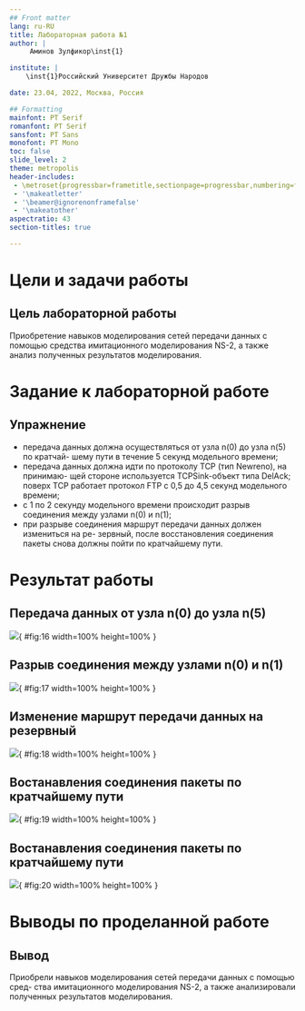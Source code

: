 ```yaml
---
## Front matter
lang: ru-RU
title: Лабораторная работа №1
author: |
	 Аминов Зулфикор\inst{1}

institute: |
	\inst{1}Российский Университет Дружбы Народов

date: 23.04, 2022, Москва, Россия

## Formatting
mainfont: PT Serif
romanfont: PT Serif
sansfont: PT Sans
monofont: PT Mono
toc: false
slide_level: 2
theme: metropolis
header-includes: 
 - \metroset{progressbar=frametitle,sectionpage=progressbar,numbering=fraction}
 - '\makeatletter'
 - '\beamer@ignorenonframefalse'
 - '\makeatother'
aspectratio: 43
section-titles: true

---
```


# Цели и задачи работы

## Цель лабораторной работы

Приобретение навыков моделирования сетей передачи данных с помощью средства
имитационного моделирования NS-2, а также анализ полученных результатов
моделирования.

# Задание к лабораторной работе

## Упражнение

* передача данных должна осуществляться от узла n(0) до узла n(5) по кратчай-
шему пути в течение 5 секунд модельного времени;
* передача данных должна идти по протоколу TCP (тип Newreno), на принимаю-
щей стороне используется TCPSink-объект типа DelAck; поверх TCP работает
протокол FTP с 0,5 до 4,5 секунд модельного времени;
* с 1 по 2 секунду модельного времени происходит разрыв соединения между
узлами n(0) и n(1);
* при разрыве соединения маршрут передачи данных должен измениться на ре-
зервный, после восстановления соединения пакеты снова должны пойти по
кратчайшему пути.

# Результат работы

## Передача данных от узла n(0) до узла n(5)

![ ](image/16.png){ #fig:16 width=100% height=100% }

## Разрыв соединения между узлами n(0) и n(1)

![ ](image/17.png){ #fig:17 width=100% height=100% }

## Изменение маршрут передачи данных на резервный

![ ](image/18.png){ #fig:18 width=100% height=100% }

## Востанавления соединения пакеты по кратчайшему пути

![ ](image/19.png){ #fig:19 width=100% height=100% }

## Востанавления соединения пакеты по кратчайшему пути

![ ](image/20.png){ #fig:20 width=100% height=100% }


# Выводы по проделанной работе

## Вывод

Приобрели навыков моделирования сетей передачи данных с помощью сред-
ства имитационного моделирования NS-2, а также анализировали полученных результатов
моделирования.


